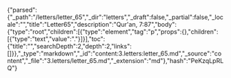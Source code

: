 {"parsed":{"_path":"/letters/letter_65","_dir":"letters","_draft":false,"_partial":false,"_locale":"","title":"Letter65","description":"Qur'an, 7:87","body":{"type":"root","children":[{"type":"element","tag":"p","props":{},"children":[{"type":"text","value":"."}]}],"toc":{"title":"","searchDepth":2,"depth":2,"links":[]}},"_type":"markdown","_id":"content:3.letters:letter_65.md","_source":"content","_file":"3.letters/letter_65.md","_extension":"md"},"hash":"PeKzqLpRLQ"}